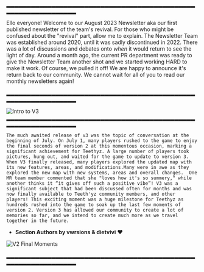 ▂▂▂▂▂▂▂▂▂▂▂▂▂▂▂▂▂▂▂▂▂▂▂▂▂▂▂▂▂▂▂▂▂▂▂▂▂▂▂▂▂▂▂▂▂▂▂▂▂▂▂▂▂▂▂▂▂▂▂▂▂▂▂
	
Ello everyone! Welcome to our August 2023 Newsletter aka our first published newsletter of the team's revival. For those who might be confused about the "revival" part, allow me to explain. The Newsletter Team was established around 2020, until it was sadly discontinued in 2022. There was a lot of discussions and debates onto *when* it would return to see the light of day. Around a month ago, the current PR department was ready to give the Newsletter Team another shot and we started working HARD to make it work. Of course, we pulled it off! We are happy to announce it's return back to our community. We cannot wait for all of you to read our monthly newsletters again! 

▂▂▂▂▂▂▂▂▂▂▂▂▂▂▂▂▂▂▂▂▂▂▂▂▂▂▂▂▂▂▂▂▂▂▂▂▂▂▂▂▂▂▂▂▂▂▂▂▂▂▂▂▂▂▂▂▂▂▂▂▂▂▂                                                                          

![Intro to V3](https://cdn.discordapp.com/attachments/1094801817881280592/1141334225098911834/intro_to_v3.png)                                                                    
▂▂▂▂▂▂▂▂▂▂▂▂▂▂▂▂▂▂▂▂▂▂▂▂▂▂▂▂▂▂▂▂▂▂▂▂▂▂▂▂▂▂▂▂▂▂▂▂▂▂▂▂▂▂▂▂▂▂▂▂▂▂▂
	

	The much awaited release of v3 was the topic of conversation at the beginning of July. On July 1, many players rushed to the game to enjoy the final seconds of version 2 at this momentous occasion, marking a significant achievement for Teethyz. A large number of players took pictures, hung out, and waited for the game to update to version 3. When V3 finally released, many players explored the updated map with its new features, areas, and modifications.Many were in awe as they explored the new map with new systems, areas and overall changes.  One MR team member commented that she "loves how it's so summery," while another thinks it “it gives off such a positive vibe”! V3 was a significant subject that had been discussed often for months and was now finally available to Teeth'yz community members, and other players! This exciting moment was a huge milestone for Teethyz as hundreds rushed into the game to soak up the last few moments of version 2. Version 3 has allowed our community to create a lot of memories so far, and we intend to create much more as we travel together in the future. 

- **Section Authors by vwrsions & dietvivi** ♥


![V2 Final Moments](https://cdn.discordapp.com/attachments/820596005497864193/1124714364881096764/image.png)        


▂▂▂▂▂▂▂▂▂▂▂▂▂▂▂▂▂▂▂▂▂▂▂▂▂▂▂▂▂▂▂▂▂▂▂▂▂▂▂▂▂▂▂▂▂▂▂▂▂▂▂▂▂▂▂▂▂▂▂▂▂▂▂  
